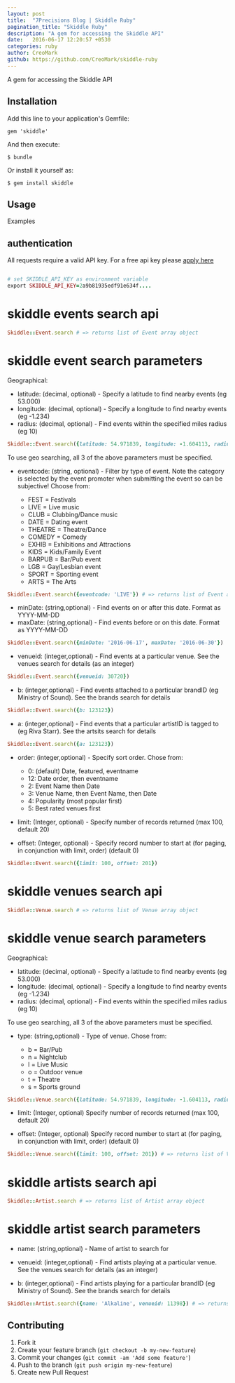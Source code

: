```yaml
---
layout: post
title:  "7Precisions Blog | Skiddle Ruby"
pagination_title: "Skiddle Ruby"
description: "A gem for accessing the Skiddle API"
date:   2016-06-17 12:20:57 +0530
categories: ruby
author: CreoMark
github: https://github.com/CreoMark/skiddle-ruby
---
```

A gem for accessing the Skiddle API

## Installation

Add this line to your application's Gemfile:

    gem 'skiddle'

And then execute:

    $ bundle

Or install it yourself as:

    $ gem install skiddle

## Usage

Examples


## authentication

All requests require a valid API key. For a free api key please <a href='http://www.skiddle.com/api/join.php' data-target='self'>apply here</a>

```ruby

# set SKIDDLE_API_KEY as environment variable
export SKIDDLE_API_KEY=2a9b81935edf91e634f....

```

# skiddle events search api

```ruby
Skiddle::Event.search # => returns list of Event array object
```

# skiddle event search parameters

Geographical:

* latitude: (decimal, optional) - Specify a latitude to find nearby events (eg 53.000)
* longitude: (decimal, optional) - Specify a longitude to find nearby events (eg -1.234)
* radius: (decimal, optional) - Find events within the specified miles radius (eg 10)

```ruby
Skiddle::Event.search({latitude: 54.971839, longitude: -1.604113, radius: 2000}) # => returns list of Event array object
```

To use geo searching, all 3 of the above parameters must be specified.

* eventcode: (string, optional) - Filter by type of event. Note the category is selected by the event promoter when submitting the event so can be subjective! Choose from:

	- FEST = Festivals
	- LIVE = Live music
	- CLUB = Clubbing/Dance music
	- DATE = Dating event
	- THEATRE = Theatre/Dance
	- COMEDY = Comedy
	- EXHIB = Exhibitions and Attractions
	- KIDS = Kids/Family Event
	- BARPUB = Bar/Pub event
	- LGB = Gay/Lesbian event
	- SPORT = Sporting event
	- ARTS = The Arts

```ruby
Skiddle::Event.search({eventcode: 'LIVE'}) # => returns list of Event array object
```

* minDate: (string,optional) - Find events on or after this date. Format as YYYY-MM-DD
* maxDate: (string,optional) - Find events before or on this date. Format as YYYY-MM-DD

```ruby
Skiddle::Event.search({minDate: '2016-06-17', maxDate: '2016-06-30'})
```

* venueid: (integer,optional) - Find events at a particular venue. See the venues search for details (as an integer)

```ruby
Skiddle::Event.search({venueid: 30720})
```

* b: (integer,optional) - Find events attached to a particular brandID (eg Ministry of Sound). See the brands search for details

```ruby
Skiddle::Event.search({b: 123123})
```
* a: (integer,optional) - Find events that a particular artistID is tagged to (eg Riva Starr). See the artsits search for details

```ruby
Skiddle::Event.search({a: 123123})
```

* order: (integer,optional) - Specify sort order. Chose from:

	- 0: (default) Date, featured, eventname
	- 12: Date order, then eventname
	- 2: Event Name then Date
	- 3: Venue Name, then Event Name, then Date
	- 4: Popularity (most popular first)
	- 5: Best rated venues first

* limit: (Integer, optional) - Specify number of records returned (max 100, default 20)

* offset: (Integer, optional) - Specify record number to start at (for paging, in conjunction with limit, order) (default 0)

```ruby
Skiddle::Event.search({limit: 100, offset: 201})
```

# skiddle venues search api

```ruby
Skiddle::Venue.search # => returns list of Venue array object
```

# skiddle venue search parameters

Geographical:

* latitude: (decimal, optional) - Specify a latitude to find nearby events (eg 53.000)
* longitude: (decimal, optional) - Specify a longitude to find nearby events (eg -1.234)
* radius: (decimal, optional) - Find events within the specified miles radius (eg 10)

To use geo searching, all 3 of the above parameters must be specified.

* type: (string,optional) - Type of venue. Chose from:

	- b = Bar/Pub
	- n = Nightclub
	- l = Live Music
	- o = Outdoor venue
	- t = Theatre
	- s = Sports ground

```ruby
Skiddle::Venue.search({latitude: 54.971839, longitude: -1.604113, radius: 2000, type: 'b'}) # => returns list of Venue array object
```

* limit: (Integer, optional) Specify number of records returned (max 100, default 20)

* offset: (Integer, optional) Specify record number to start at (for paging, in conjunction with limit, order) (default 0)

```ruby
Skiddle::Venue.search({limit: 100, offset: 201}) # => returns list of Venue array object
```

# skiddle artists search api

```ruby
Skiddle::Artist.search # => returns list of Artist array object
```

# skiddle artist search parameters

* name: (string,optional) - Name of artist to search for

* venueid: (integer,optional) - Find artists playing at a particular venue. See the venues search for details (as an integer)

* b: (integer,optional) - Find artists playing for a particular brandID (eg Ministry of Sound). See the brands search for details

```ruby
Skiddle::Artist.search({name: 'Alkaline', venueid: 11398}) # => returns list of Artist array object
```

## Contributing

1. Fork it
2. Create your feature branch (`git checkout -b my-new-feature`)
3. Commit your changes (`git commit -am 'Add some feature'`)
4. Push to the branch (`git push origin my-new-feature`)
5. Create new Pull Request